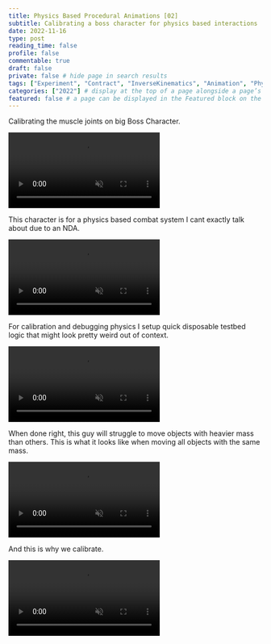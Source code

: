 ```yaml
---
title: Physics Based Procedural Animations [02]
subtitle: Calibrating a boss character for physics based interactions
date: 2022-11-16
type: post
reading_time: false
profile: false
commentable: true
draft: false
private: false # hide page in search results
tags: ["Experiment", "Contract", "InverseKinematics", "Animation", "Physics", "Unity"]
categories: ["2022"] # display at the top of a page alongside a page’s metadata
featured: false # a page can be displayed in the Featured block on the homepage. This is useful for sticky, announcement blog posts or selected publications etc.
---
```


<p>Calibrating the muscle joints on big Boss Character.</p>

<div class="video_thing">
    <video muted autoplay="" name="media" loop=""><source src="https://raw.githack.com/Denchyaknow/GitSite_Dencho/Develop/assets/media/projects/PhysicsBasedProceduralAnimations02/XRLog_2022_917.webm" type="video/mp4"></video>
</div>

<!--more-->

<p>This character is for a physics based combat system I cant exactly talk about due to an NDA.</p>

<div class="video_thing">
    <video muted autoplay="" name="media" loop=""><source src="https://raw.githack.com/Denchyaknow/GitSite_Dencho/Develop/assets/media/projects/PhysicsBasedProceduralAnimations02/XRLog_2022_911.webm" type="video/mp4"></video>
</div>

<p>For calibration and debugging physics I setup quick disposable testbed logic that might look pretty weird out of context.</p>

<div class="video_thing">
    <video muted autoplay="" name="media" loop=""><source src="https://raw.githack.com/Denchyaknow/GitSite_Dencho/Develop/assets/media/projects/PhysicsBasedProceduralAnimations02/XRLog_2022_913.webm" type="video/mp4"></video>
</div>

<p>When done right, this guy will struggle to move objects with heavier mass than others. This is what it looks like when moving all objects with the same mass.</p>

<div class="video_thing">
    <video muted autoplay="" name="media" loop=""><source src="https://raw.githack.com/Denchyaknow/GitSite_Dencho/Develop/assets/media/projects/PhysicsBasedProceduralAnimations02/XRLog_2022_917.webm" type="video/mp4"></video>
</div>

<p>And this is why we calibrate.</p>

<div class="video_thing">
    <video muted autoplay="" name="media" loop=""><source src="https://raw.githack.com/Denchyaknow/GitSite_Dencho/Develop/assets/media/projects/PhysicsBasedProceduralAnimations02/XRLog_2022_939.webm" type="video/mp4"></video>
</div>